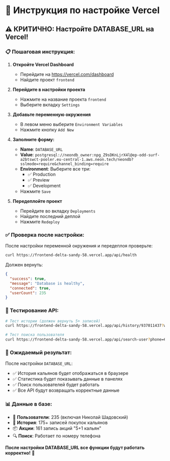 # 🚀 Инструкция по настройке Vercel

## ⚠️ КРИТИЧНО: Настройте DATABASE_URL на Vercel!

### 📋 Пошаговая инструкция:

1. **Откройте Vercel Dashboard**
   - Перейдите на https://vercel.com/dashboard
   - Найдите проект `frontend`

2. **Перейдите в настройки проекта**
   - Нажмите на название проекта `frontend`
   - Выберите вкладку `Settings`

3. **Добавьте переменную окружения**
   - В левом меню выберите `Environment Variables`
   - Нажмите кнопку `Add New`

4. **Заполните форму:**
   - **Name**: `DATABASE_URL`
   - **Value**: `postgresql://neondb_owner:npg_Z9sDKnLjrX4l@ep-odd-surf-a2btswct-pooler.eu-central-1.aws.neon.tech/neondb?sslmode=require&channel_binding=require`
   - **Environment**: Выберите все три:
     - ✅ Production
     - ✅ Preview  
     - ✅ Development
   - Нажмите `Save`

5. **Передеплойте проект**
   - Перейдите во вкладку `Deployments`
   - Найдите последний деплой
   - Нажмите `Redeploy`

### ✅ Проверка после настройки:

После настройки переменной окружения и передеплоя проверьте:

```bash
curl https://frontend-delta-sandy-58.vercel.app/api/health
```

Должен вернуть:
```json
{
  "success": true,
  "message": "Database is healthy",
  "connected": true,
  "userCount": 235
}
```

### 🧪 Тестирование API:

```bash
# Тест истории (должен вернуть 5+ записей)
curl https://frontend-delta-sandy-58.vercel.app/api/history/937011437?withReviews=true&limit=5

# Тест поиска пользователя
curl https://frontend-delta-sandy-58.vercel.app/api/search-user?phone=6642
```

### 🎯 Ожидаемый результат:

После настройки `DATABASE_URL`:
- ✅ История кальянов будет отображаться в браузере
- ✅ Статистика будет показывать данные в панелях
- ✅ Поиск пользователей будет работать
- ✅ Все API будут возвращать корректные данные

### 📊 Данные в базе:

- 👥 **Пользователи**: 235 (включая Николай Шадовский)
- 📝 **История**: 175+ записей покупок кальянов
- 📦 **Акции**: 161 запись акций "5+1 кальян"
- 🔍 **Поиск**: Работает по номеру телефона

**После настройки DATABASE_URL все функции будут работать корректно!** 🎉
